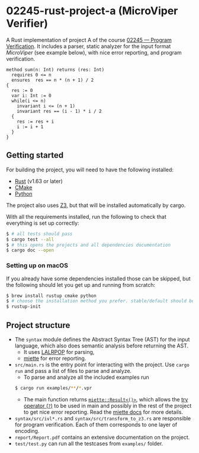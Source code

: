 # 02245-rust-project-a (MicroViper Verifier)

A Rust implementation of project A of the course [02245 — Program Verification](http://courses.compute.dtu.dk/02245/). It includes a parser, static analyzer for the input format *MicroViper* (see example below), with nice error reporting, and program verification.

```vpr
method sum(n: Int) returns (res: Int)
  requires 0 <= n
  ensures  res == n * (n + 1) / 2
{
  res := 0
  var i: Int := 0
  while(i <= n)
    invariant i <= (n + 1)
    invariant res == (i - 1) * i / 2
  {
    res := res + i
    i := i + 1
  }
}
```

## Getting started

For building the project, you will need to have the following installed:

- [Rust](https://www.rust-lang.org/tools/install) (v1.63 or later)
- [CMake](https://cmake.org/install/)
- [Python](https://realpython.com/installing-python/)

The project also uses [Z3](https://github.com/Z3Prover/z3), but that will be installed automatically by cargo.

With all the requirements installed, run the following to check that everything is set up correctly:

```bash
$ # all tests should pass
$ cargo test --all
$ # this opens the projects and all dependencies documentation
$ cargo doc --open
```

### Setting up on macOS

If you already have some dependencies installed those can be skipped, but the following should let you get up and running from scratch:

```bash
$ brew install rustup cmake python
$ # choose the installation method you prefer. stable/default should be fine.
$ rustup-init
```

## Project structure

- The `syntax` module defines the Abstract Syntax Tree (AST) for the input language, which also does semantic analysis before returning the AST.
    - It uses [LALRPOP](https://github.com/lalrpop/lalrpop/) for parsing,
    - [miette](https://github.com/zkat/miette) for error reporting.
- `src/main.rs` is the entry point for interacting with the project. Use `cargo run` and pass a list of files to parse and analyze.
    - To parse and analyze all the included examples run
    ```bash
    $ cargo run examples/**/*.vpr
    ```
    - The main function returns [`miette::Result<()>`](https://docs.rs/miette/latest/miette/type.Result.html), which allows the [try operator (`?`)](https://blog.rust-lang.org/2016/11/10/Rust-1.13.html#the--operator) to be used in main and possibly in the rest of the project to get nice error reporting. Read the [miette docs](https://docs.rs/miette/latest/miette/index.html) for more details.
- `syntax/src/ivl*.rs` and `syntax/src/transform_to_z3.rs` are responsible for program verification. Each of them corresponds to one layer of encoding. 
- `report/Report.pdf` contains an extensive documentation on the project.
- `test/test.py` can run all the testcases from `examples/` folder.